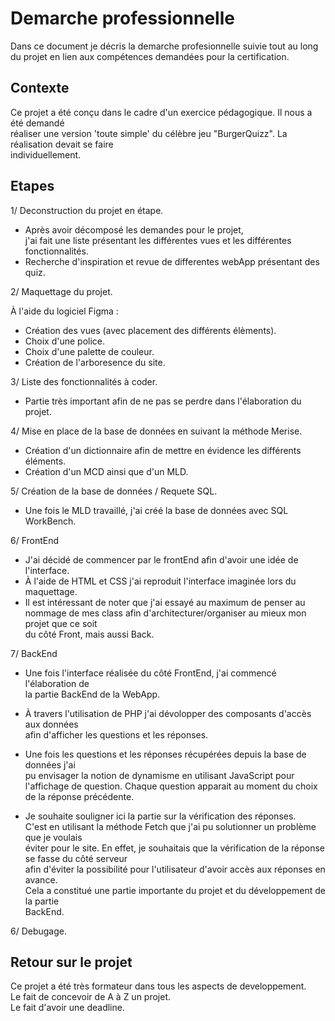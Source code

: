 # Demarche professionnelle
Dans ce document je décris la demarche profesionnelle suivie tout au long  
du projet en lien aux compétences demandées pour la certification. 

## Contexte
Ce projet a été conçu dans le cadre d'un exercice pédagogique. Il nous a été demandé  
réaliser une version 'toute simple' du célèbre jeu "BurgerQuizz". La réalisation devait se faire  
individuellement. 

## Etapes
1/ Deconstruction du projet en étape.
- Après avoir décomposé les demandes pour le projet,   
  j'ai fait une liste présentant les différentes vues et les différentes fonctionnalités.
- Recherche d'inspiration et revue de differentes webApp présentant des quiz.
  
2/ Maquettage du projet.  

À l'aide du logiciel Figma :
- Création des vues (avec placement des différents élèments).
- Choix d'une police.
- Choix d'une palette de couleur.
- Création de l'arboresence du site. 

3/ Liste des fonctionnalités à coder.
- Partie très important afin de ne pas se perdre dans l'élaboration du projet.

4/ Mise en place de la base de données en suivant la méthode Merise.
 - Création d'un dictionnaire afin de mettre en évidence les différents éléments.
 - Création d'un MCD ainsi que d'un MLD. 

5/ Création de la base de données / Requete SQL. 
- Une fois le MLD travaillé, j'ai créé la base de données avec SQL WorkBench.

6/ FrontEnd 
- J'ai décidé de commencer par le frontEnd afin d'avoir une idée de l'interface.
- À l'aide de HTML et CSS j'ai reproduit l'interface imaginée lors du maquettage. 
- Il est intéressant de noter que j'ai essayé au maximum de penser
au nommage de mes class afin d'architecturer/organiser au mieux mon projet que ce soit  
  du côté Front, mais aussi Back.
  
7/ BackEnd
- Une fois l'interface réalisée du côté FrontEnd, j'ai commencé l'élaboration de  
la partie BackEnd de la WebApp.
  
- À travers l'utilisation de PHP j'ai dévolopper des composants d'accès aux données  
afin d'afficher les questions et les réponses. 
  
- Une fois les questions et les réponses récupérées depuis la base de données j'ai   
pu envisager la notion de dynamisme en utilisant JavaScript pour l'affichage de question. 
  Chaque question apparait au moment du choix de la réponse précédente.
  
- Je souhaite souligner ici la partie sur la vérification des réponses.  
C'est en utilisant la méthode Fetch que j'ai pu solutionner un problème que je voulais  
  éviter pour le site. 
  En effet, je souhaitais que la vérification de la réponse se fasse du côté serveur  
  afin d'éviter la possibilité pour l'utilisateur d'avoir accès aux réponses en avance.  
  Cela a constitué une partie importante du projet et du développement de la partie  
  BackEnd. 

6/ Debugage. 


## Retour sur le projet 
Ce projet a été très formateur dans tous les aspects de developpement.  
Le fait de concevoir de A à Z un projet.  
Le fait d'avoir une deadline.  

